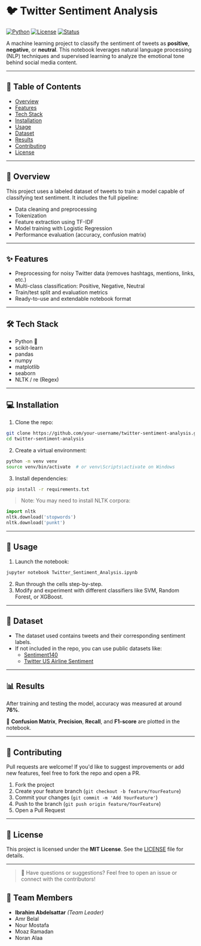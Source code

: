 # 🐦 Twitter Sentiment Analysis

[![Python](https://img.shields.io/badge/Python-3.7%2B-blue?logo=python)](https://www.python.org/)
[![License](https://img.shields.io/badge/license-MIT-green)](LICENSE)
[![Status](https://img.shields.io/badge/status-Active-success)]()

A machine learning project to classify the sentiment of tweets as **positive**, **negative**, or **neutral**. This notebook leverages natural language processing (NLP) techniques and supervised learning to analyze the emotional tone behind social media content.

---

## 📌 Table of Contents

- [Overview](#-overview)
- [Features](#-features)
- [Tech Stack](#-tech-stack)
- [Installation](#-installation)
- [Usage](#-usage)
- [Dataset](#-dataset)
- [Results](#-results)
- [Contributing](#-contributing)
- [License](#-license)

---

## 📖 Overview

This project uses a labeled dataset of tweets to train a model capable of classifying text sentiment. It includes the full pipeline:

- Data cleaning and preprocessing
- Tokenization
- Feature extraction using TF-IDF
- Model training with Logistic Regression
- Performance evaluation (accuracy, confusion matrix)

---

## ✨ Features

- Preprocessing for noisy Twitter data (removes hashtags, mentions, links, etc.)
- Multi-class classification: Positive, Negative, Neutral
- Train/test split and evaluation metrics
- Ready-to-use and extendable notebook format

---

## 🛠 Tech Stack

- Python 🐍
- scikit-learn
- pandas
- numpy
- matplotlib
- seaborn
- NLTK / re (Regex)

---

## 💻 Installation

1. Clone the repo:

```bash
git clone https://github.com/your-username/twitter-sentiment-analysis.git
cd twitter-sentiment-analysis
```

2. Create a virtual environment:

```bash
python -m venv venv
source venv/bin/activate  # or venv\Scripts\activate on Windows
```

3. Install dependencies:

```bash
pip install -r requirements.txt
```

> Note: You may need to install NLTK corpora:
```python
import nltk
nltk.download('stopwords')
nltk.download('punkt')
```

---

## 🚀 Usage

1. Launch the notebook:

```bash
jupyter notebook Twitter_Sentiment_Analysis.ipynb
```

2. Run through the cells step-by-step.
3. Modify and experiment with different classifiers like SVM, Random Forest, or XGBoost.

---

## 📂 Dataset

- The dataset used contains tweets and their corresponding sentiment labels.
- If not included in the repo, you can use public datasets like:
  - [Sentiment140](https://www.kaggle.com/kazanova/sentiment140)
  - [Twitter US Airline Sentiment](https://www.kaggle.com/crowdflower/twitter-airline-sentiment)

---

## 📊 Results

After training and testing the model, accuracy was measured at around **76%**.

📌 **Confusion Matrix**, **Precision**, **Recall**, and **F1-score** are plotted in the notebook.

---

## 🤝 Contributing

Pull requests are welcome! If you'd like to suggest improvements or add new features, feel free to fork the repo and open a PR.

1. Fork the project  
2. Create your feature branch (`git checkout -b feature/YourFeature`)  
3. Commit your changes (`git commit -m 'Add YourFeature'`)  
4. Push to the branch (`git push origin feature/YourFeature`)  
5. Open a Pull Request  

---

## 📝 License

This project is licensed under the **MIT License**. See the [LICENSE](LICENSE) file for details.

---

> 💬 Have questions or suggestions? Feel free to open an issue or connect with the contributors!

## 👥 Team Members

- **Ibrahim Abdelsattar** *(Team Leader)*
- Amr Belal  
- Nour Mostafa  
- Moaz Ramadan  
- Noran Alaa

```!
